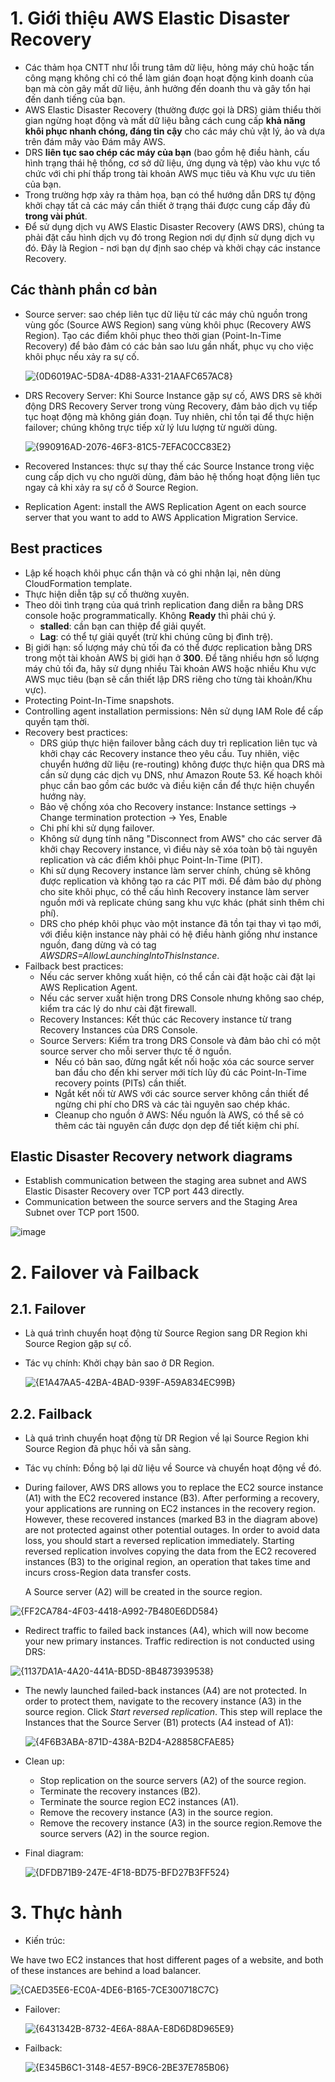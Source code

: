 # 1. Giới thiệu AWS Elastic Disaster Recovery
- Các thảm họa CNTT như lỗi trung tâm dữ liệu, hỏng máy chủ hoặc tấn công mạng không chỉ có thể làm gián đoạn hoạt động kinh doanh của bạn mà còn gây mất dữ liệu, ảnh hưởng đến doanh thu và gây tổn hại đến danh tiếng của bạn.
- AWS Elastic Disaster Recovery (thường được gọi là DRS) giảm thiểu thời gian ngừng hoạt động và mất dữ liệu bằng cách cung cấp **khả năng khôi phục nhanh chóng, đáng tin cậy** cho các máy chủ vật lý, ảo và dựa trên đám mây vào Đám mây AWS.
- DRS **liên tục sao chép các máy của bạn** (bao gồm hệ điều hành, cấu hình trạng thái hệ thống, cơ sở dữ liệu, ứng dụng và tệp) vào khu vực tổ chức với chi phí thấp trong tài khoản AWS mục tiêu và Khu vực ưu tiên của bạn.
- Trong trường hợp xảy ra thảm họa, bạn có thể hướng dẫn DRS tự động khởi chạy tất cả các máy cần thiết ở trạng thái được cung cấp đầy đủ **trong vài phút**.
- Để sử dụng dịch vụ AWS Elastic Disaster Recovery (AWS DRS), chúng ta phải đặt cấu hình dịch vụ đó trong Region nơi dự định sử dụng dịch vụ đó. Đây là Region - nơi bạn dự định sao chép và khởi chạy các instance Recovery.
## Các thành phần cơ bản
- Source server: sao chép liên tục dữ liệu từ các máy chủ nguồn trong vùng gốc (Source AWS Region) sang vùng khôi phục (Recovery AWS Region). Tạo các điểm khôi phục theo thời gian (Point-In-Time Recovery) để bảo đảm có các bản sao lưu gần nhất, phục vụ cho việc khôi phục nếu xảy ra sự cố.

  ![{0D6019AC-5D8A-4D88-A331-21AAFC657AC8}](https://github.com/user-attachments/assets/393972c3-7b47-4b5d-a2d2-ab1718c37d68)

- DRS Recovery Server: Khi Source Instance gặp sự cố, AWS DRS sẽ khởi động DRS Recovery Server trong vùng Recovery, đảm bảo dịch vụ tiếp tục hoạt động mà không gián đoạn. Tuy nhiên, chỉ tồn tại để thực hiện failover; chúng không trực tiếp xử lý lưu lượng từ người dùng.
  
  ![{990916AD-2076-46F3-81C5-7EFAC0CC83E2}](https://github.com/user-attachments/assets/178ade5f-72ff-496a-befb-b150611c43f1)

- Recovered Instances: thực sự thay thế các Source Instance trong việc cung cấp dịch vụ cho người dùng, đảm bảo hệ thống hoạt động liên tục ngay cả khi xảy ra sự cố ở Source Region.
- Replication Agent: install the AWS Replication Agent on each source server that you want to add to AWS Application Migration Service.
  
## Best practices
- Lập kế hoạch khôi phục cẩn thận và có ghi nhận lại, nên dùng CloudFormation template.
- Thực hiện diễn tập sự cố thường xuyên.
- Theo dõi tình trạng của quá trình replication đang diễn ra bằng DRS console hoặc programmatically. Không **Ready** thì phải chú ý.
  - **stalled**: cần bạn can thiệp để giải quyết.
  - **Lag**: có thể tự giải quyết (trừ khi chúng cũng bị đình trệ).
- Bị giới hạn: số lượng máy chủ tối đa có thể được replication bằng DRS trong một tài khoản AWS bị giới hạn ở **300**. Để tăng nhiều hơn số lượng máy chủ tối đa, hãy sử dụng nhiều Tài khoản AWS hoặc nhiều Khu vực AWS mục tiêu (bạn sẽ cần thiết lập DRS riêng cho từng tài khoản/Khu vực).
- Protecting Point-In-Time snapshots.
- Controlling agent installation permissions: Nên sử dụng IAM Role để cấp quyền tạm thời.
- Recovery best practices:
  - DRS giúp thực hiện failover bằng cách duy trì replication liên tục và khởi chạy các Recovery instance theo yêu cầu. Tuy nhiên, việc chuyển hướng dữ liệu (re-routing) không được thực hiện qua DRS mà cần sử dụng các dịch vụ DNS, như Amazon Route 53. Kế hoạch khôi phục cần bao gồm các bước và điều kiện cần để thực hiện chuyển hướng này.
  - Bảo vệ chống xóa cho Recovery instance: Instance settings -> Change termination protection -> Yes, Enable
  - Chi phí khi sử dụng failover.
  - Không sử dụng tính năng "Disconnect from AWS" cho các server đã khởi chạy Recovery instance, vì điều này sẽ xóa toàn bộ tài nguyên replication và các điểm khôi phục Point-In-Time (PIT).
  - Khi sử dụng Recovery instance làm server chính, chúng sẽ không được replication và không tạo ra các PIT mới. Để đảm bảo dự phòng cho site khôi phục, có thể cấu hình Recovery instance làm server nguồn mới và replicate chúng sang khu vực khác (phát sinh thêm chi phí).
  - DRS cho phép khôi phục vào một instance đã tồn tại thay vì tạo mới, với điều kiện instance này phải có hệ điều hành giống như instance nguồn, đang dừng và có tag _AWSDRS=AllowLaunchingIntoThisInstance_.
- Failback best practices:
  - Nếu các server không xuất hiện, có thể cần cài đặt hoặc cài đặt lại AWS Replication Agent.
  - Nếu các server xuất hiện trong DRS Console nhưng không sao chép, kiểm tra các lý do như cài đặt firewall.
  - Recovery Instances: Kết thúc các Recovery instance từ trang Recovery Instances của DRS Console.
  - Source Servers: Kiểm tra trong DRS Console và đảm bảo chỉ có một source server cho mỗi server thực tế ở nguồn.
    - Nếu có bản sao, đừng ngắt kết nối hoặc xóa các source server ban đầu cho đến khi server mới tích lũy đủ các Point-In-Time recovery points (PITs) cần thiết.
    - Ngắt kết nối từ AWS với các source server không cần thiết để ngừng chi phí cho DRS và các tài nguyên sao chép khác.
    - Cleanup cho nguồn ở AWS: Nếu nguồn là AWS, có thể sẽ có thêm các tài nguyên cần được dọn dẹp để tiết kiệm chi phí.
## Elastic Disaster Recovery network diagrams
- Establish communication between the staging area subnet and AWS Elastic Disaster Recovery over TCP port 443 directly.
- Communication between the source servers and the Staging Area Subnet over TCP port 1500.

 ![image](https://github.com/user-attachments/assets/f6df32c4-87ad-41a7-8603-530f2f3eb1d0)

# 2. Failover và Failback
## 2.1. Failover
- Là quá trình chuyển hoạt động từ Source Region sang DR Region khi Source Region gặp sự cố.
- Tác vụ chính: Khởi chạy bản sao ở DR Region.

  ![{E1A47AA5-42BA-4BAD-939F-A59A834EC99B}](https://github.com/user-attachments/assets/315a45c9-af86-4222-92e1-96c0ee681464)

## 2.2. Failback
- Là quá trình chuyển hoạt động từ DR Region về lại Source Region khi Source Region đã phục hồi và sẵn sàng.
- Tác vụ chính: Đồng bộ lại dữ liệu về Source và chuyển hoạt động về đó.
- During failover, AWS DRS allows you to replace the EC2 source instance (A1) with the EC2 recovered instance (B3). After performing a recovery, your applications are running on EC2 instances in the recovery region. However, these recovered instances (marked B3 in the diagram above) are not protected against other potential outages. In order to avoid data loss, you should start a reversed replication immediately. Starting reversed replication involves copying the data from the EC2 recovered instances (B3) to the original region, an operation that takes time and incurs cross-Region data transfer costs.

  A Source server (A2) will be created in the source region.
  
![{FF2CA784-4F03-4418-A992-7B480E6DD584}](https://github.com/user-attachments/assets/f5a2c3f1-299c-4ae3-a0eb-4aa505f2787d)

- Redirect traffic to failed back instances (A4), which will now become your new primary instances. Traffic redirection is not conducted using DRS:
  
![{1137DA1A-4A20-441A-BD5D-8B4873939538}](https://github.com/user-attachments/assets/bff976ec-54ed-4edc-82b1-317a9d1aecb5)

- The newly launched failed-back instances (A4) are not protected. In order to protect them, navigate to the recovery instance (A3) in the source region. Click _Start reversed replication_. This step will replace the Instances that the Source Server (B1) protects (A4 instead of A1):

  ![{4F6B3ABA-871D-438A-B2D4-A28858CFAE85}](https://github.com/user-attachments/assets/c14cadfc-9ba1-43d9-8c06-132a1eeea9f1)

- Clean up:
  - Stop replication on the source servers (A2) of the source region.
  - Terminate the recovery instances (B2).
  - Terminate the source region EC2 instances (A1).
  - Remove the recovery instance (A3) in the source region.
  - Remove the recovery instance (A3) in the source region.Remove the source servers (A2) in the source region.

- Final diagram:

  ![{DFDB71B9-247E-4F18-BD75-BFD27B3FF524}](https://github.com/user-attachments/assets/540fee03-9ec7-4c08-8aa9-f98b6efb270d)

# 3. Thực hành
- Kiến trúc:

We have two EC2 instances that host different pages of a website, and both of these instances are behind a load balancer.

  ![{CAED35E6-EC0A-4DE6-B165-7CE300718C7C}](https://github.com/user-attachments/assets/57364da6-911c-4670-9873-1dc5a37ec2b3)

- Failover:

  ![{6431342B-8732-4E6A-88AA-E8D6D8D965E9}](https://github.com/user-attachments/assets/cb9c5639-e54d-462e-aabe-66000b89d8db)

- Failback:

  ![{E345B6C1-3148-4E57-B9C6-2BE37E785B06}](https://github.com/user-attachments/assets/a8df2d29-eb8e-418d-b38e-94dbc62225ee)
